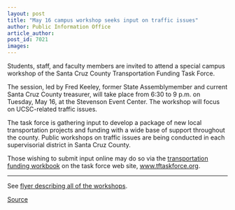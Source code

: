 ```yaml
---
layout: post
title: "May 16 campus workshop seeks input on traffic issues"
author: Public Information Office
article_author: 
post_id: 7021
images:
---
```


<a name="content" id="content"></a>
<p>
  Students, staff, and faculty members are invited to attend a special campus workshop of the Santa Cruz County Transportation Funding Task Force.
</p>
<p>
  The session, led by Fred Keeley, former State Assemblymember and current Santa Cruz County treasurer, will take place from 6:30 to 9 p.m. on Tuesday, May 16, at the Stevenson Event Center. The workshop will focus on UCSC-related traffic issues.
</p>
<p>
  The task force is gathering input to develop a package of new local transportation projects and funding with a wide base of support throughout the county. Public workshops on traffic issues are being conducted in each supervisorial district in Santa Cruz County.
</p>
<p>
  Those wishing to submit input online may do so via the <a href="http://www.tftaskforce.org/entryworkbook.html">transportation funding workbook</a> on the task force web site, <a href="http://www.tftaskforce.org">www.tftaskforce.org</a>.
</p>
<hr>
<p>
  See <a href="http://currents.ucsc.edu/05-06/05-15/workshops.pdf">flyer describing all of the workshops</a>.
</p>
<p><a href="http://www1.ucsc.edu/currents/05-06/05-15/brief-traffic.asp" title="Permalink to brief-traffic">Source</a></p>

